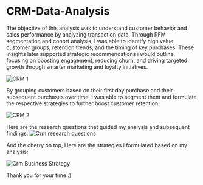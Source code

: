 # CRM-Data-Analysis
The objective of this analysis was to understand customer behavior and sales performance by analyzing transaction data.
Through RFM segmentation and cohort analysis, I was able to identify high value customer groups, retention trends, and the
timing of key purchases. These insights later supported strategic recommendations i would outline, focusing on boosting
engagement, reducing churn, and driving targeted growth through smarter marketing and loyalty initiatives.

![CRM 1](https://github.com/user-attachments/assets/5b61534f-cc47-4d4c-9974-d2f30f0d5bca)


By grouping customers based on their first day purchase and their subsequent purchases over time, i was able to segment them and formulate the respective strategies to further boost customer retention.

![CRM 2](https://github.com/user-attachments/assets/aaba1d03-f12b-4280-90a6-b29ee528da4b)

Here are the research questions that guided my analysis and subsequent findings:
![Crm research questions](https://github.com/user-attachments/assets/51119559-e657-47b9-84d7-3ad2021b42fb)

And the cherry on top, 
Here are the strategies i formulated based on my analysis:

![Crm Business Strategy](https://github.com/user-attachments/assets/6a819074-6c18-488a-9570-0c40e809a6bc)

Thank you for your time :)
